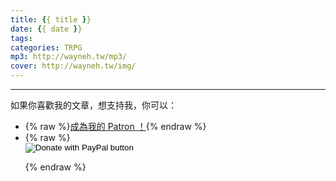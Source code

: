 ```yaml
---
title: {{ title }}
date: {{ date }}
tags:
categories: TRPG
mp3: http://wayneh.tw/mp3/
cover: http://wayneh.tw/img/
---
```


<!--more-->

---

如果你喜歡我的文章，想支持我，你可以：

* {% raw %}<a href="https://www.patreon.com/bePatron?u=11250676" data-patreon-widget-type="become-patron-button">成為我的 Patron ！</a><script async src="https://c6.patreon.com/becomePatronButton.bundle.js"></script>{% endraw %}
* {% raw %}<form action="https://www.paypal.com/cgi-bin/webscr" method="post" target="_top"><input type="hidden" name="cmd" value="_donations" /><input type="hidden" name="business" value="5UQJNQ7XVCCE8" /><input type="hidden" name="currency_code" value="TWD" /><input type="image" src="https://www.paypalobjects.com/en_US/TW/i/btn/btn_donateCC_LG.gif" border="0" name="submit" title="PayPal - The safer, easier way to pay online!" alt="Donate with PayPal button" /><img alt="" border="0" src="https://www.paypal.com/en_TW/i/scr/pixel.gif" width="1" height="1" /></form>{% endraw %}